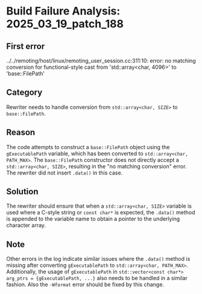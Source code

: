 # Build Failure Analysis: 2025_03_19_patch_188

## First error

../../remoting/host/linux/remoting_user_session.cc:311:10: error: no matching conversion for functional-style cast from 'std::array<char, 4096>' to 'base::FilePath'

## Category
Rewriter needs to handle conversion from `std::array<char, SIZE>` to `base::FilePath`.

## Reason
The code attempts to construct a `base::FilePath` object using the `gExecutablePath` variable, which has been converted to `std::array<char, PATH_MAX>`. The `base::FilePath` constructor does not directly accept a `std::array<char, SIZE>`, resulting in the "no matching conversion" error. The rewriter did not insert `.data()` in this case.

## Solution
The rewriter should ensure that when a `std::array<char, SIZE>` variable is used where a C-style string or `const char*` is expected, the `.data()` method is appended to the variable name to obtain a pointer to the underlying character array.

## Note
Other errors in the log indicate similar issues where the `.data()` method is missing after converting `gExecutablePath` to `std::array<char, PATH_MAX>`. Additionally, the usage of `gExecutablePath` in `std::vector<const char*> arg_ptrs = {gExecutablePath, ...}` also needs to be handled in a similar fashion. Also the `-Wformat` error should be fixed by this change.